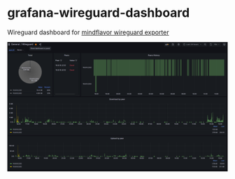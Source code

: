 # grafana-wireguard-dashboard

Wireguard dashboard for [mindflavor wireguard exporter](https://hub.docker.com/r/mindflavor/prometheus-wireguard-exporter)

![grafana wireguard dashboard](https://github.com/r3l0c/grafana-wireguard-dashboard/blob/master/Screenshot%202023-03-09%20152851.png?raw=true)
